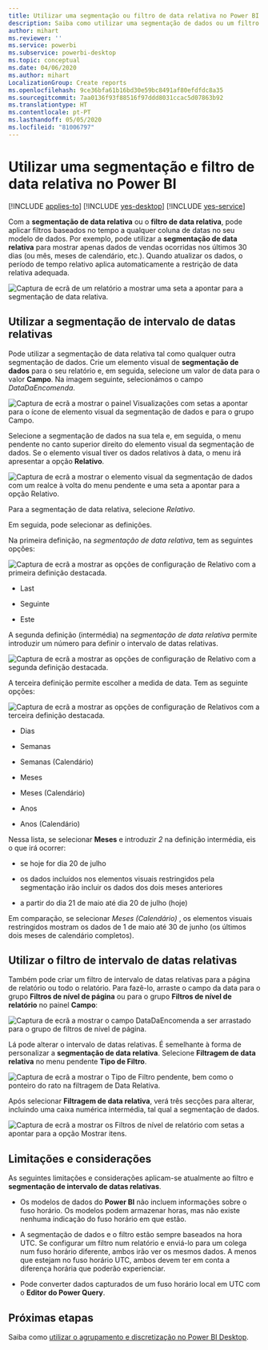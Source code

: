 ```yaml
---
title: Utilizar uma segmentação ou filtro de data relativa no Power BI
description: Saiba como utilizar uma segmentação de dados ou um filtro para restringir intervalos de datas relativas no Power BI.
author: mihart
ms.reviewer: ''
ms.service: powerbi
ms.subservice: powerbi-desktop
ms.topic: conceptual
ms.date: 04/06/2020
ms.author: mihart
LocalizationGroup: Create reports
ms.openlocfilehash: 9ce36bfa61b16bd30e59bc8491af80efdfdc8a35
ms.sourcegitcommit: 7aa0136f93f88516f97ddd8031ccac5d07863b92
ms.translationtype: HT
ms.contentlocale: pt-PT
ms.lasthandoff: 05/05/2020
ms.locfileid: "81006797"
---
```

# <a name="use-a-relative-date-slicer-and-filter-in-power-bi"></a>Utilizar uma segmentação e filtro de data relativa no Power BI

[!INCLUDE [applies-to](../includes/applies-to.md)] [!INCLUDE [yes-desktop](../includes/yes-desktop.md)] [!INCLUDE [yes-service](../includes/yes-service.md)]

Com a **segmentação de data relativa** ou o **filtro de data relativa**, pode aplicar filtros baseados no tempo a qualquer coluna de datas no seu modelo de dados. Por exemplo, pode utilizar a **segmentação de data relativa** para mostrar apenas dados de vendas ocorridas nos últimos 30 dias (ou mês, meses de calendário, etc.). Quando atualizar os dados, o período de tempo relativo aplica automaticamente a restrição de data relativa adequada.

![Captura de ecrã de um relatório a mostrar uma seta a apontar para a segmentação de data relativa.](media/desktop-slicer-filter-date-range/relative-date-range-slicer-filter-01.png)

## <a name="use-the-relative-date-range-slicer"></a>Utilizar a segmentação de intervalo de datas relativas

Pode utilizar a segmentação de data relativa tal como qualquer outra segmentação de dados. Crie um elemento visual de **segmentação de dados** para o seu relatório e, em seguida, selecione um valor de data para o valor **Campo**. Na imagem seguinte, selecionámos o campo *DataDaEncomenda*.

![Captura de ecrã a mostrar o painel Visualizações com setas a apontar para o ícone de elemento visual da segmentação de dados e para o grupo Campo.](media/desktop-slicer-filter-date-range/relative-date-range-slicer-filter-02.png)

Selecione a segmentação de dados na sua tela e, em seguida, o menu pendente no canto superior direito do elemento visual da segmentação de dados. Se o elemento visual tiver os dados relativos à data, o menu irá apresentar a opção **Relativo**.

![Captura de ecrã a mostrar o elemento visual da segmentação de dados com um realce à volta do menu pendente e uma seta a apontar para a opção Relativo.](media/desktop-slicer-filter-date-range/relative-date-range-slicer-filter-03.png)

Para a segmentação de data relativa, selecione *Relativo*.

Em seguida, pode selecionar as definições.

Na primeira definição, na *segmentação de data relativa*, tem as seguintes opções:

![Captura de ecrã a mostrar as opções de configuração de Relativo com a primeira definição destacada.](media/desktop-slicer-filter-date-range/relative-date-range-slicer-filter-04.png)

* Last

* Seguinte

* Este

A segunda definição (intermédia) na *segmentação de data relativa* permite introduzir um número para definir o intervalo de datas relativas.

![Captura de ecrã a mostrar as opções de configuração de Relativo com a segunda definição destacada.](media/desktop-slicer-filter-date-range/relative-date-range-slicer-filter-04a.png)

A terceira definição permite escolher a medida de data. Tem as seguinte opções:

![Captura de ecrã a mostrar as opções de configuração de Relativos com a terceira definição destacada.](media/desktop-slicer-filter-date-range/relative-date-range-slicer-filter-05.png)

* Dias

* Semanas

* Semanas (Calendário)

* Meses

* Meses (Calendário)

* Anos

* Anos (Calendário)

Nessa lista, se selecionar **Meses** e introduzir *2* na definição intermédia, eis o que irá ocorrer:

* se hoje for dia 20 de julho

* os dados incluídos nos elementos visuais restringidos pela segmentação irão incluir os dados dos dois meses anteriores

* a partir do dia 21 de maio até dia 20 de julho (hoje)

Em comparação, se selecionar *Meses (Calendário)* , os elementos visuais restringidos mostram os dados de 1 de maio até 30 de junho (os últimos dois meses de calendário completos).

## <a name="using-the-relative-date-range-filter"></a>Utilizar o filtro de intervalo de datas relativas

Também pode criar um filtro de intervalo de datas relativas para a página de relatório ou todo o relatório. Para fazê-lo, arraste o campo da data para o grupo **Filtros de nível de página** ou para o grupo **Filtros de nível de relatório** no painel **Campo**:

![Captura de ecrã a mostrar o campo DataDaEncomenda a ser arrastado para o grupo de filtros de nível de página.](media/desktop-slicer-filter-date-range/relative-date-range-slicer-filter-06.png)

Lá pode alterar o intervalo de datas relativas. É semelhante à forma de personalizar a **segmentação de data relativa**. Selecione **Filtragem de data relativa** no menu pendente **Tipo de Filtro**.

![Captura de ecrã a mostrar o Tipo de Filtro pendente, bem como o ponteiro do rato na filtragem de Data Relativa.](media/desktop-slicer-filter-date-range/relative-date-range-slicer-filter-07.png)

Após selecionar **Filtragem de data relativa**, verá três secções para alterar, incluindo uma caixa numérica intermédia, tal qual a segmentação de dados.

![Captura de ecrã a mostrar os Filtros de nível de relatório com setas a apontar para a opção Mostrar itens.](media/desktop-slicer-filter-date-range/relative-date-range-slicer-filter-08.png)

## <a name="limitations-and-considerations"></a>Limitações e considerações

As seguintes limitações e considerações aplicam-se atualmente ao filtro e **segmentação de intervalo de datas relativas**.

* Os modelos de dados do **Power BI** não incluem informações sobre o fuso horário. Os modelos podem armazenar horas, mas não existe nenhuma indicação do fuso horário em que estão.

* A segmentação de dados e o filtro estão sempre baseados na hora UTC. Se configurar um filtro num relatório e enviá-lo para um colega num fuso horário diferente, ambos irão ver os mesmos dados. A menos que estejam no fuso horário UTC, ambos devem ter em conta a diferença horária que poderão experienciar.

* Pode converter dados capturados de um fuso horário local em UTC com o **Editor do Power Query**.

## <a name="next-steps"></a>Próximas etapas

Saiba como [utilizar o agrupamento e discretização no Power BI Desktop](../desktop-grouping-and-binning.md).
